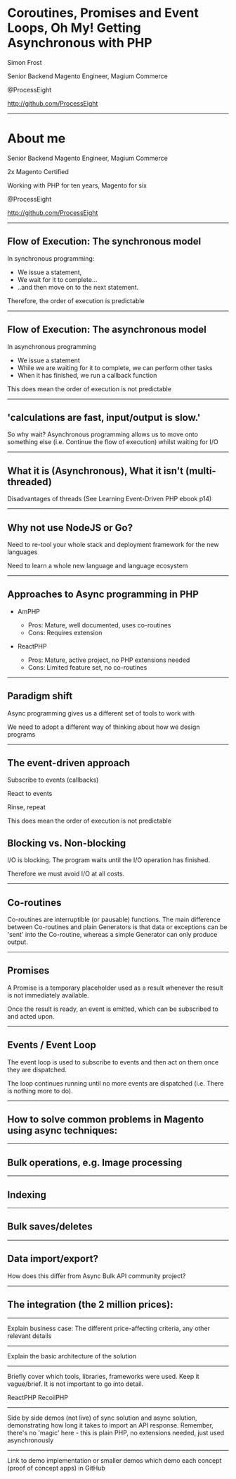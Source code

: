 # Coroutines, Promises and Event Loops, Oh My! Getting Asynchronous with PHP

Simon Frost

Senior Backend Magento Engineer, Magium Commerce

@ProcessEight

http://github.com/ProcessEight

---

# About me

Senior Backend Magento Engineer, Magium Commerce

2x Magento Certified

Working with PHP for ten years, Magento for six

@ProcessEight

http://github.com/ProcessEight

---

## Flow of Execution: The synchronous model

In synchronous programming:

* We issue a statement,
* We wait for it to complete...
* ..and then move on to the next statement.

Therefore, the order of execution is predictable

---

## Flow of Execution: The asynchronous model

In asynchronous programming

* We issue a statement
* While we are waiting for it to complete, we can perform other tasks
* When it has finished, we run a callback function

This does mean the order of execution is not predictable

---

## 'calculations are fast, input/output is slow.'

So why wait? Asynchronous programming allows us to move onto something else (i.e. Continue the flow of execution) whilst waiting for I/O

---

## What it is (Asynchronous), What it isn't (multi-threaded)

Disadvantages of threads (See Learning Event-Driven PHP ebook p14)

---

## Why not use NodeJS or Go?

Need to re-tool your whole stack and deployment framework for the new languages

Need to learn a whole new language and language ecosystem

---

## Approaches to Async programming in PHP

* AmPHP
    * Pros: Mature, well documented, uses co-routines
    * Cons: Requires extension

* ReactPHP
    * Pros: Mature, active project, no PHP extensions needed
    * Cons: Limited feature set, no co-routines

---

## Paradigm shift

Async programming gives us a different set of tools to work with

We need to adopt a different way of thinking about how we design programs

---

## The event-driven approach

Subscribe to events (callbacks)

React to events

Rinse, repeat

This does mean the order of execution is not predictable

## Blocking vs. Non-blocking

I/O is blocking. The program waits until the I/O operation has finished.

Therefore we must avoid I/O at all costs.

---

## Co-routines

Co-routines are interruptible (or pausable) functions. The main difference between Co-routines and plain Generators is that data or exceptions can be 'sent' into the Co-routine, whereas a simple Generator can only produce output.

---

## Promises

A Promise is a temporary placeholder used as a result whenever the result is not immediately available.

Once the result is ready, an event is emitted, which can be subscribed to and acted upon.

---

## Events / Event Loop

The event loop is used to subscribe to events and then act on them once they are dispatched.

The loop continues running until no more events are dispatched (i.e. There is nothing more to do). 

---

## How to solve common problems in Magento using async techniques:

---

## Bulk operations, e.g. Image processing

---

## Indexing

---

## Bulk saves/deletes

---

## Data import/export?

How does this differ from Async Bulk API community project?

---

## The integration (the 2 million prices):

---

Explain business case: The different price-affecting criteria, any other relevant details

---

Explain the basic architecture of the solution

---

Briefly cover which tools, libraries, frameworks were used. Keep it vague/brief. It is not important to go into detail.

ReactPHP
RecoilPHP

---

Side by side demos (not live) of sync solution and async solution, demonstrating how long it takes to import an API response.
Remember, there's no 'magic' here - this is plain PHP, no extensions needed, just used asynchronously

---

Link to demo implementation or smaller demos which demo each concept (proof of concept apps) in GitHub
